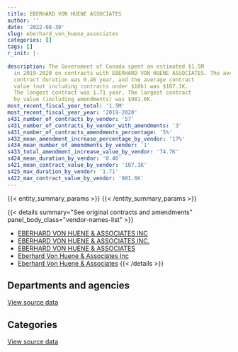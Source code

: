```yaml
---
title: EBERHARD VON HUENE ASSOCIATES
author: ''
date: '2022-08-30'
slug: eberhard_von_huene_associates
categories: []
tags: []
r_init: |-
  
description: The Government of Canada spent an estimated $1.5M
  in 2019-2020 on contracts with EBERHARD VON HUENE ASSOCIATES. The average
  contract duration was 0.46 year, and the average contract
  value (not including contracts under $10k) was $107.1K.
  The longest contract was 1.71 year. The largest contract
  by value (including amendments) was $981.6K.
most_recent_fiscal_year_total: '1.5M'
most_recent_fiscal_year_year: '2019-2020'
s431_number_of_contracts_by_vendor: '57'
s431_number_of_contracts_by_vendor_with_amendments: '3'
s431_number_of_contracts_amendments_percentage: '5%'
s432_mean_amendment_increase_percentage_by_vendor: '17%'
s434_mean_number_of_amendments_by_vendor: '1'
s433_total_amendment_increase_value_by_vendor: '74.7K'
s424_mean_duration_by_vendor: '0.46'
s421_mean_contract_value_by_vendor: '107.1K'
s425_max_duration_by_vendor: '1.71'
s422_max_contract_value_by_vendor: '981.6K'
---
```


<script src="/rmarkdown-libs/htmlwidgets/htmlwidgets.js"></script>
<link href="/rmarkdown-libs/datatables-css/datatables-crosstalk.css" rel="stylesheet" />
<script src="/rmarkdown-libs/datatables-binding/datatables.js"></script>
<script src="/rmarkdown-libs/jquery/jquery-3.6.0.min.js"></script>
<link href="/rmarkdown-libs/dt-core-bootstrap/css/dataTables.bootstrap.min.css" rel="stylesheet" />
<link href="/rmarkdown-libs/dt-core-bootstrap/css/dataTables.bootstrap.extra.css" rel="stylesheet" />
<script src="/rmarkdown-libs/dt-core-bootstrap/js/jquery.dataTables.min.js"></script>
<script src="/rmarkdown-libs/dt-core-bootstrap/js/dataTables.bootstrap.min.js"></script>
<link href="/rmarkdown-libs/crosstalk/css/crosstalk.min.css" rel="stylesheet" />
<script src="/rmarkdown-libs/crosstalk/js/crosstalk.min.js"></script>
<script src="/rmarkdown-libs/htmlwidgets/htmlwidgets.js"></script>
<link href="/rmarkdown-libs/datatables-css/datatables-crosstalk.css" rel="stylesheet" />
<script src="/rmarkdown-libs/datatables-binding/datatables.js"></script>
<script src="/rmarkdown-libs/jquery/jquery-3.6.0.min.js"></script>
<link href="/rmarkdown-libs/dt-core-bootstrap/css/dataTables.bootstrap.min.css" rel="stylesheet" />
<link href="/rmarkdown-libs/dt-core-bootstrap/css/dataTables.bootstrap.extra.css" rel="stylesheet" />
<script src="/rmarkdown-libs/dt-core-bootstrap/js/jquery.dataTables.min.js"></script>
<script src="/rmarkdown-libs/dt-core-bootstrap/js/dataTables.bootstrap.min.js"></script>
<link href="/rmarkdown-libs/crosstalk/css/crosstalk.min.css" rel="stylesheet" />
<script src="/rmarkdown-libs/crosstalk/js/crosstalk.min.js"></script>

{{< entity_summary_params >}}
{{< /entity_summary_params >}}

{{< details summary="See original contracts and amendments" panel_body_class="vendor-names-list" >}}
- [EBERHARD VON HUENE & ASSOCIATES INC](https://search.open.canada.ca/en/ct/?sort=contract_value_f%20desc&page=1&search_text=%22EBERHARD%20VON%20HUENE%20%26%20ASSOCIATES%20INC%22)
- [EBERHARD VON HUENE & ASSOCIATES INC.](https://search.open.canada.ca/en/ct/?sort=contract_value_f%20desc&page=1&search_text=%22EBERHARD%20VON%20HUENE%20%26%20ASSOCIATES%20INC.%22)
- [EBERHARD VON HUENE & ASSOCIATES](https://search.open.canada.ca/en/ct/?sort=contract_value_f%20desc&page=1&search_text=%22EBERHARD%20VON%20HUENE%20%26%20ASSOCIATES%22)
- [Eberhard Von Huene & Associates Inc](https://search.open.canada.ca/en/ct/?sort=contract_value_f%20desc&page=1&search_text=%22Eberhard%20Von%20Huene%20%26%20Associates%20Inc%22)
- [Eberhard Von Huene & Associates](https://search.open.canada.ca/en/ct/?sort=contract_value_f%20desc&page=1&search_text=%22Eberhard%20Von%20Huene%20%26%20Associates%22)
{{< /details >}}

## Departments and agencies

<div id="htmlwidget-1" style="width:100%;height:auto;" class="datatables html-widget"></div>
<script type="application/json" data-for="htmlwidget-1">{"x":{"style":"bootstrap","filter":"none","vertical":false,"data":[["<a href=\"/departments/cic/\">Immigration, Refugees and Citizenship Canada<\/a>","<a href=\"/departments/esdc-edsc/\">Employment and Social Development Canada<\/a>","<a href=\"/departments/iaac-aeic/\">Impact Assessment Agency of Canada<\/a>","<a href=\"/departments/ic/\">Innovation, Science and Economic Development Canada<\/a>","<a href=\"/departments/infc/\">Infrastructure Canada<\/a>","<a href=\"/departments/jus/\">Department of Justice Canada<\/a>","<a href=\"/departments/pch/\">Canadian Heritage<\/a>","<a href=\"/departments/pco-bcp/\">Privy Council Office<\/a>","<a href=\"/departments/ppsc-sppc/\">Public Prosecution Service of Canada<\/a>","<a href=\"/departments/pwgsc-tpsgc/\">Public Services and Procurement Canada<\/a>"],[null,652413.15,null,165149.71,16858.2,23399.95,19879.3,102676.94,null,1511193.76],[50522.35,96720.14,162691.46,114869.19,null,null,10747.08,null,null,1728952.08],[105300.11,72838.62,null,341060.52,null,null,null,null,17911.63,929586.88]],"container":"<table class=\"table table-striped table-hover row-border order-column display\">\n  <thead>\n    <tr>\n      <th>Department<\/th>\n      <th>2017-2018<\/th>\n      <th>2018-2019<\/th>\n      <th>2019-2020<\/th>\n    <\/tr>\n  <\/thead>\n<\/table>","options":{"order":[[3,"desc"]],"pageLength":10,"autoWidth":true,"columnDefs":[{"targets":1,"render":"function(data, type, row, meta) {\n    return type !== 'display' ? data : DTWidget.formatCurrency(data, \"$\", 2, 3, \",\", \".\", true, null);\n  }"},{"targets":2,"render":"function(data, type, row, meta) {\n    return type !== 'display' ? data : DTWidget.formatCurrency(data, \"$\", 2, 3, \",\", \".\", true, null);\n  }"},{"targets":3,"render":"function(data, type, row, meta) {\n    return type !== 'display' ? data : DTWidget.formatCurrency(data, \"$\", 2, 3, \",\", \".\", true, null);\n  }"},{"width":"16%","targets":[1,2,3]},{"className":"dt-right","targets":[1,2,3]}],"orderClasses":false}},"evals":["options.columnDefs.0.render","options.columnDefs.1.render","options.columnDefs.2.render"],"jsHooks":[]}</script>
<p class="text-right">
<a href="https://github.com/GoC-Spending/contracts-data/tree/main/data/out/vendors/eberhard_von_huene_associates/summary_by_fiscal_year_by_department.csv" class="source-data-link btn btn-link">View source data</a>
</p>

## Categories

<div id="htmlwidget-2" style="width:100%;height:auto;" class="datatables html-widget"></div>
<script type="application/json" data-for="htmlwidget-2">{"x":{"style":"bootstrap","filter":"none","vertical":false,"data":[["<a href=\"/categories/facilities_and_construction/\">Facilities and construction<\/a>","<a href=\"/categories/office_management/\">Office management<\/a>","<a href=\"/categories/information_technology/\">Information technology<\/a>","<a href=\"/categories/industrial_products_and_services/\">Industrial products and services<\/a>"],[30972.9,1478983.36,null,981614.74],[15754.25,2138000.97,10747.08,null],[null,1466697.76,null,null]],"container":"<table class=\"table table-striped table-hover row-border order-column display\">\n  <thead>\n    <tr>\n      <th>Category<\/th>\n      <th>2017-2018<\/th>\n      <th>2018-2019<\/th>\n      <th>2019-2020<\/th>\n    <\/tr>\n  <\/thead>\n<\/table>","options":{"order":[[3,"desc"]],"dom":"t","pageLength":30,"autoWidth":true,"columnDefs":[{"targets":1,"render":"function(data, type, row, meta) {\n    return type !== 'display' ? data : DTWidget.formatCurrency(data, \"$\", 2, 3, \",\", \".\", true, null);\n  }"},{"targets":2,"render":"function(data, type, row, meta) {\n    return type !== 'display' ? data : DTWidget.formatCurrency(data, \"$\", 2, 3, \",\", \".\", true, null);\n  }"},{"targets":3,"render":"function(data, type, row, meta) {\n    return type !== 'display' ? data : DTWidget.formatCurrency(data, \"$\", 2, 3, \",\", \".\", true, null);\n  }"},{"width":"16%","targets":[1,2,3]},{"className":"dt-right","targets":[1,2,3]}],"orderClasses":false,"lengthMenu":[10,25,30,50,100]}},"evals":["options.columnDefs.0.render","options.columnDefs.1.render","options.columnDefs.2.render"],"jsHooks":[]}</script>
<p class="text-right">
<a href="https://github.com/GoC-Spending/contracts-data/tree/main/data/out/vendors/eberhard_von_huene_associates/summary_by_fiscal_year_by_category.csv" class="source-data-link btn btn-link">View source data</a>
</p>
